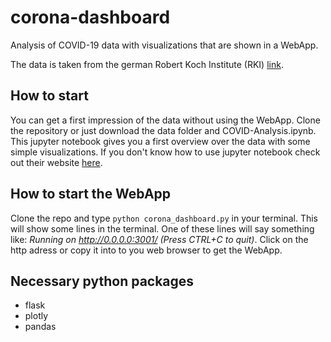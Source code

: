 # corona-dashboard
Analysis of COVID-19 data with visualizations that are shown in a WebApp.

The data is taken from the german Robert Koch Institute (RKI) [link](https://www.rki.de/DE/Content/InfAZ/N/Neuartiges_Coronavirus/nCoV.html). 

## How to start
You can get a first impression of the data without using the WebApp. Clone the repository or just download the data folder and COVID-Analysis.ipynb. This jupyter notebook gives you a first overview over the data with some simple visualizations. If you don't know how to use jupyter notebook check out their website [here](https://jupyter.org/).

## How to start the WebApp
Clone the repo and type `python corona_dashboard.py` in your terminal. This will show some lines in the terminal. 
One of these lines will say something like: *Running on http://0.0.0.0:3001/ (Press CTRL+C to quit)*.
Click on the http adress or copy it into to you web browser to get the WebApp.

## Necessary python packages

* flask
* plotly
* pandas
